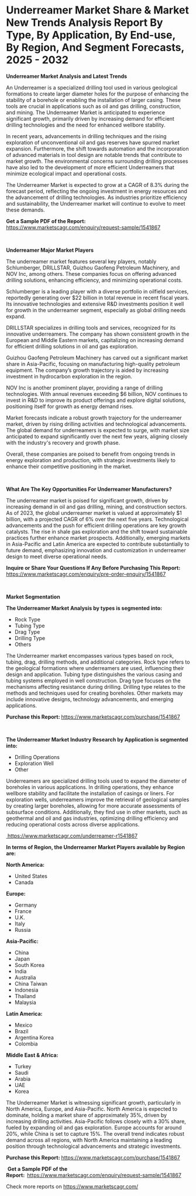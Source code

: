 <p><h1>Underreamer Market Share & Market New Trends Analysis Report By Type, By Application, By End-use, By Region, And Segment Forecasts, 2025 - 2032</h1></p><p><strong>Underreamer Market Analysis and Latest Trends</strong></p>
<p><p>An Underreamer is a specialized drilling tool used in various geological formations to create larger diameter holes for the purpose of enhancing the stability of a borehole or enabling the installation of larger casing. These tools are crucial in applications such as oil and gas drilling, construction, and mining. The Underreamer Market is anticipated to experience significant growth, primarily driven by increasing demand for efficient drilling technologies and the need for enhanced wellbore stability.</p><p>In recent years, advancements in drilling techniques and the rising exploration of unconventional oil and gas reserves have spurred market expansion. Furthermore, the shift towards automation and the incorporation of advanced materials in tool design are notable trends that contribute to market growth. The environmental concerns surrounding drilling processes have also led to the development of more efficient Underreamers that minimize ecological impact and operational costs. </p><p>The Underreamer Market is expected to grow at a CAGR of 8.3% during the forecast period, reflecting the ongoing investment in energy resources and the advancement of drilling technologies. As industries prioritize efficiency and sustainability, the Underreamer market will continue to evolve to meet these demands.</p></p>
<p><strong>Get a Sample PDF of the Report:&nbsp;</strong> <a href="https://www.marketscagr.com/enquiry/request-sample/1541867?utm_campaign=3001&utm_medium=2&utm_source=Github&utm_content=ia&utm_term=10042025&utm_id=underreamer">https://www.marketscagr.com/enquiry/request-sample/1541867</a></p>
<p>&nbsp;</p>
<p><strong>Underreamer Major Market Players</strong></p>
<p><p>The underreamer market features several key players, notably Schlumberger, DRILLSTAR, Guizhou Gaofeng Petroleum Machinery, and NOV Inc, among others. These companies focus on offering advanced drilling solutions, enhancing efficiency, and minimizing operational costs.</p><p>Schlumberger is a leading player with a diverse portfolio in oilfield services, reportedly generating over $22 billion in total revenue in recent fiscal years. Its innovative technologies and extensive R&D investments position it well for growth in the underreamer segment, especially as global drilling needs expand.</p><p>DRILLSTAR specializes in drilling tools and services, recognized for its innovative underreamers. The company has shown consistent growth in the European and Middle Eastern markets, capitalizing on increasing demand for efficient drilling solutions in oil and gas exploration. </p><p>Guizhou Gaofeng Petroleum Machinery has carved out a significant market share in Asia-Pacific, focusing on manufacturing high-quality petroleum equipment. The company’s growth trajectory is aided by increasing investment in hydrocarbon exploration in the region.</p><p>NOV Inc is another prominent player, providing a range of drilling technologies. With annual revenues exceeding $6 billion, NOV continues to invest in R&D to improve its product offerings and explore digital solutions, positioning itself for growth as energy demand rises.</p><p>Market forecasts indicate a robust growth trajectory for the underreamer market, driven by rising drilling activities and technological advancements. The global demand for underreamers is expected to surge, with market size anticipated to expand significantly over the next few years, aligning closely with the industry's recovery and growth phase.</p><p>Overall, these companies are poised to benefit from ongoing trends in energy exploration and production, with strategic investments likely to enhance their competitive positioning in the market.</p></p>
<p>&nbsp;</p>
<p><strong>What Are The Key Opportunities For Underreamer Manufacturers?</strong></p>
<p><p>The underreamer market is poised for significant growth, driven by increasing demand in oil and gas drilling, mining, and construction sectors. As of 2023, the global underreamer market is valued at approximately $1 billion, with a projected CAGR of 6% over the next five years. Technological advancements and the push for efficient drilling operations are key growth catalysts. The rise in shale gas exploration and the shift toward sustainable practices further enhance market prospects. Additionally, emerging markets in Asia-Pacific and Latin America are expected to contribute substantially to future demand, emphasizing innovation and customization in underreamer design to meet diverse operational needs.</p></p>
<p><strong>Inquire or Share Your Questions If Any Before Purchasing This Report:</strong> <a href="https://www.marketscagr.com/enquiry/pre-order-enquiry/1541867?utm_campaign=3001&utm_medium=2&utm_source=Github&utm_content=ia&utm_term=10042025&utm_id=underreamer">https://www.marketscagr.com/enquiry/pre-order-enquiry/1541867</a></p>
<p>&nbsp;</p>
<p><strong>Market Segmentation</strong></p>
<p><strong>The Underreamer Market Analysis by types is segmented into:</strong></p>
<p><ul><li>Rock Type</li><li>Tubing Type</li><li>Drag Type</li><li>Drilling Type</li><li>Others</li></ul></p>
<p><p>The Underreamer market encompasses various types based on rock, tubing, drag, drilling methods, and additional categories. Rock type refers to the geological formations where underreamers are used, influencing their design and application. Tubing type distinguishes the various casing and tubing systems employed in well construction. Drag type focuses on the mechanisms affecting resistance during drilling. Drilling type relates to the methods and techniques used for creating boreholes. Other markets may include innovative designs, technology advancements, and emerging applications.</p></p>
<p><strong>Purchase this Report:&nbsp;</strong><a href="https://www.marketscagr.com/purchase/1541867?utm_campaign=3001&utm_medium=2&utm_source=Github&utm_content=ia&utm_term=10042025&utm_id=underreamer">https://www.marketscagr.com/purchase/1541867</a></p>
<p>&nbsp;</p>
<p><strong>The Underreamer Market Industry Research by Application is segmented into:</strong></p>
<p><ul><li>Drilling Operations</li><li>Exploration Well</li><li>Other</li></ul></p>
<p><p>Underreamers are specialized drilling tools used to expand the diameter of boreholes in various applications. In drilling operations, they enhance wellbore stability and facilitate the installation of casings or liners. For exploration wells, underreamers improve the retrieval of geological samples by creating larger boreholes, allowing for more accurate assessments of subsurface conditions. Additionally, they find use in other markets, such as geothermal and oil and gas industries, optimizing drilling efficiency and reducing operational costs across diverse applications.</p></p>
<p><a href="https://www.marketscagr.com/underreamer-r1541867?utm_campaign=3001&utm_medium=2&utm_source=Github&utm_content=ia&utm_term=10042025&utm_id=underreamer">&nbsp;https://www.marketscagr.com/underreamer-r1541867</a></p>
<p><strong>In terms of Region, the Underreamer Market Players available by Region are:</strong></p>
<p>
    <p> <strong> North America: </strong>
        <ul>
            <li>United States</li>
            <li>Canada</li>
        </ul>
        </p> 
    <p> <strong> Europe: </strong>
        <ul>
            <li>Germany</li>
            <li>France</li>
            <li>U.K.</li>
            <li>Italy</li>
            <li>Russia</li>
        </ul>
        </p> 
    <p> <strong> Asia-Pacific: </strong>
        <ul>
            <li>China</li>
            <li>Japan</li>
            <li>South Korea</li>
            <li>India</li>
            <li>Australia</li>
            <li>China Taiwan</li>
            <li>Indonesia</li>
            <li>Thailand</li>
            <li>Malaysia</li>
        </ul>
        </p> 
    <p> <strong> Latin America: </strong>
        <ul>
            <li>Mexico</li>
            <li>Brazil</li>
            <li>Argentina Korea</li>
            <li>Colombia</li>
        </ul>
        </p> 
    <p> <strong> Middle East & Africa: </strong>
        <ul>
            <li>Turkey</li>
            <li>Saudi</li>
            <li>Arabia</li>
            <li>UAE</li>
            <li>Korea</li>
        </ul>
    </p>
    </p>
<p><p>The Underreamer Market is witnessing significant growth, particularly in North America, Europe, and Asia-Pacific. North America is expected to dominate, holding a market share of approximately 35%, driven by increasing drilling activities. Asia-Pacific follows closely with a 30% share, fueled by expanding oil and gas exploration. Europe accounts for around 20%, while China is set to capture 15%. The overall trend indicates robust demand across all regions, with North America maintaining a leading position through technological advancements and strategic investments.</p></p>
<p><strong>Purchase this Report: </strong><a href="https://www.marketscagr.com/purchase/1541867?utm_campaign=3001&utm_medium=2&utm_source=Github&utm_content=ia&utm_term=10042025&utm_id=underreamer">https://www.marketscagr.com/purchase/1541867</a></p>
<p>&nbsp;<strong>Get a Sample PDF of the Report:&nbsp;&nbsp;</strong><a href="https://www.marketscagr.com/enquiry/request-sample/1541867?utm_campaign=3001&utm_medium=2&utm_source=Github&utm_content=ia&utm_term=10042025&utm_id=underreamer">https://www.marketscagr.com/enquiry/request-sample/1541867</a></p>
<p><strong></strong></p>
<p>Check more reports on <a href="https://www.marketscagr.com/?utm_campaign=3001&utm_medium=2&utm_source=Github&utm_content=ia&utm_term=10042025&utm_id=underreamer">https://www.marketscagr.com/</a></p>